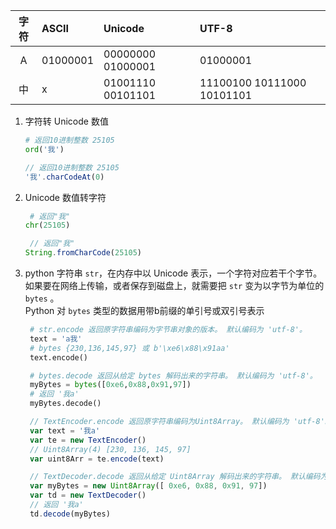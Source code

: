 
| 字符  | ASCII    | Unicode           | UTF-8                      |
| :---: | :------- | :---------------- | :------------------------- |
|   A   | 01000001 | 00000000 01000001 | 01000001                   |
|  中   | x        | 01001110 00101101 | 11100100 10111000 10101101 |
1. 字符转 Unicode 数值
   ```python
   # 返回10进制整数 25105
   ord('我')
   ```
   ```javascript
   // 返回10进制整数 25105
   '我'.charCodeAt(0)
   ```
2. Unicode 数值转字符
   ```python
    # 返回"我"
   chr(25105)
   ```
   ```javascript
    // 返回"我"
   String.fromCharCode(25105)
   ```
3. python 字符串 <code>str</code>，在内存中以 Unicode 表示，一个字符对应若干个字节。<br />
   如果要在网络上传输，或者保存到磁盘上，就需要把 <code>str</code> 变为以字节为单位的 <code>bytes</code> 。<br />
   Python 对 <code>bytes</code> 类型的数据用带b前缀的单引号或双引号表示
   ```python
    # str.encode 返回原字符串编码为字节串对象的版本。 默认编码为 'utf-8'。
    text = 'a我'
    # bytes {230,136,145,97} 或 b'\xe6\x88\x91aa'
    text.encode()

    # bytes.decode 返回从给定 bytes 解码出来的字符串。 默认编码为 'utf-8'。
    myBytes = bytes([0xe6,0x88,0x91,97])
    # 返回 '我a'
    myBytes.decode()

   ```
   ```javascript
    // TextEncoder.encode 返回原字符串编码为Uint8Array。 默认编码为 'utf-8'。
    var text = '我a'
    var te = new TextEncoder()
    // Uint8Array(4) [230, 136, 145, 97]
    var uint8Arr = te.encode(text)

    // TextDecoder.decode 返回从给定 Uint8Array 解码出来的字符串。 默认编码为 'utf-8'。
    var myBytes = new Uint8Array([ 0xe6, 0x88, 0x91, 97])
    var td = new TextDecoder()
    // 返回 '我a'
    td.decode(myBytes)

   ```